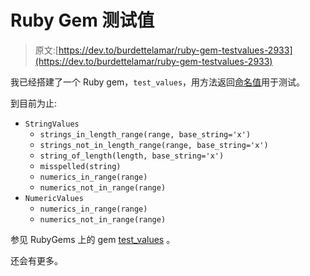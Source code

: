 # Ruby Gem 测试值

> 原文:[https://dev.to/burdettelamar/ruby-gem-testvalues-2933](https://dev.to/burdettelamar/ruby-gem-testvalues-2933)

我已经搭建了一个 Ruby gem，`test_values`，用方法返回[命名值](https://github.com/BurdetteLamar/test_values#named-values)用于测试。

到目前为止:

*   `StringValues`
    *   `strings_in_length_range(range, base_string='x')`
    *   `strings_not_in_length_range(range, base_string='x')`
    *   `string_of_length(length, base_string='x')`
    *   `misspelled(string)`
    *   `numerics_in_range(range)`
    *   `numerics_not_in_range(range)`
*   `NumericValues`
    *   `numerics_in_range(range)`
    *   `numerics_not_in_range(range)`

参见 RubyGems 上的 gem [test_values](https://rubygems.org/gems/test_values) 。

还会有更多。